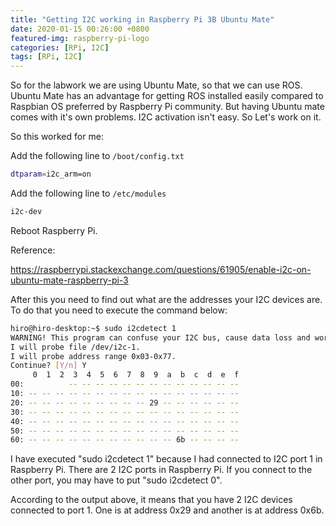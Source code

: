 ```yaml
---
title: "Getting I2C working in Raspberry Pi 3B Ubuntu Mate"
date: 2020-01-15 00:26:00 +0800
featured-img: raspberry-pi-logo
categories: [RPi, I2C]
tags: [RPi, I2C]
---
```


So for the labwork we are using Ubuntu Mate, so that we can use ROS. Ubuntu Mate has an advantage for getting ROS installed easily compared to Raspbian OS preferred by Raspberry Pi community. But having Ubuntu mate comes with it's own problems. I2C activation isn't easy. So Let's work on it.

So this worked for me:

Add the following line to `/boot/config.txt`

```bash
dtparam=i2c_arm=on
```

Add the following line to `/etc/modules`

```bash
i2c-dev
```

Reboot Raspberry Pi. 

Reference:

https://raspberrypi.stackexchange.com/questions/61905/enable-i2c-on-ubuntu-mate-raspberry-pi-3

After this you need to find out what are the addresses your I2C devices are. To do that you need to execute the command below:

```bash
hiro@hiro-desktop:~$ sudo i2cdetect 1
WARNING! This program can confuse your I2C bus, cause data loss and worse!
I will probe file /dev/i2c-1.
I will probe address range 0x03-0x77.
Continue? [Y/n] Y
     0  1  2  3  4  5  6  7  8  9  a  b  c  d  e  f
00:          -- -- -- -- -- -- -- -- -- -- -- -- -- 
10: -- -- -- -- -- -- -- -- -- -- -- -- -- -- -- -- 
20: -- -- -- -- -- -- -- -- -- 29 -- -- -- -- -- -- 
30: -- -- -- -- -- -- -- -- -- -- -- -- -- -- -- -- 
40: -- -- -- -- -- -- -- -- -- -- -- -- -- -- -- -- 
50: -- -- -- -- -- -- -- -- -- -- -- -- -- -- -- -- 
60: -- -- -- -- -- -- -- -- -- -- -- 6b -- -- -- -- 

```

I have executed "sudo i2cdetect 1" because I had connected to I2C port 1 in Raspberry Pi. There are 2 I2C ports in Raspberry Pi. If you connect to the other port, you may have to put "sudo i2cdetect 0".



According to the output above, it means that you have 2 I2C devices connected to port 1. One is at address 0x29 and another is at address 0x6b. 